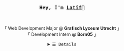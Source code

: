 <h3 align="center"><samp>Hey, I'm <b><a rel="nofollow noopener noreferrer" target="_blank"
                href="https://latif.dev/">Latif</a></b>👋</samp></h3>
<br>
<p align="center">
    「 Web Development Major @ <b>Grafisch Lyceum Utrecht</b> 」<br>
    「 Development Intern @ <b>Born05</b> 」<br>
</p>
<details align="center">
    <summary> <samp>&#9776; Details</samp></summary>
    <p align="center">
        <br>
        <a href="https://github.com/fckLatif?tab=repositories" target="_blank"><img alt="Code"
                src="https://img.shields.io/badge/-code-000000?style=flat-square&logo=Plex&logoColor=white"></a>
<!--         <a href="https://github.com/fckLatif?tab=repositories&language=html" target="_blank"><img alt="HTML"
                src="https://img.shields.io/badge/-HTML5-E34F26?style=flat-square&logo=HTML5&logoColor=white"></a> -->
        <a href="https://github.com/fckLatif?tab=repositories&language=scss" target="_blank"><img alt="Sass"
                src="https://img.shields.io/badge/-Sass-CC6699?style=flat-square&logo=sass&logoColor=white"></a>
        <a href="https://github.com/fckLatif?tab=repositories&language=javascript" target="_blank"><img
                alt="JavaScript"
                src="https://img.shields.io/badge/-JavaScript-F7DF1E?style=flat-square&logo=Javascript&logoColor=white"></a>
        <a href="https://github.com/fckLatif?tab=repositories&language=typescript" target="_blank"><img alt="TypeScript"
                src="https://img.shields.io/badge/-TypeScript-3178C6?style=flat-square&logo=typescript&logoColor=white"></a>
      <!-- <a href="https://github.com/fckLatif?tab=repositories&language=python" target="_blank"><img alt="Python"
                src="https://img.shields.io/badge/-Python-3776AB?style=flat-square&logo=Python&logoColor=white"></a>-->
        <br>
        <p align="center">
            <a><img width="61%"
                    src="https://raw.githubusercontent.com/fckLatif/summary-cards/master/profile-summary-card-output/github_dark/0-profile-details.svg"></a>
            <br>
            <a><img width="30%"
                    src="https://raw.githubusercontent.com/fckLatif/summary-cards/master/profile-summary-card-output/github_dark/3-stats.svg"></a>
            <a><img width="30%"
                    src="https://raw.githubusercontent.com/fckLatif/summary-cards/master/profile-summary-card-output/github_dark/1-repos-per-language.svg"></a>
        </p>
       <a href="mailto:contact@latif.dev" target="_blank"><img alt="Mail"
                src="https://img.shields.io/badge/-contact@latif.dev-EA4335?style=flat-square&logo=gmail&logoColor=white"></a>
        <a href="https://discord.gg/" target="_blank"><img alt="Discord"
                src="https://img.shields.io/badge/-Latif%239478-5865F2?style=flat-square&logo=discord&logoColor=white"></a>
        <a href="https://github.com/fckLatif/fckLatif" target="_blank"><img alt="GitHub hits"
                src="https://img.shields.io/github/last-commit/fckLatif/fckLatif?label=profile%20updated&style=flat-square"></a>
        </samp>
    </p>
</details>
